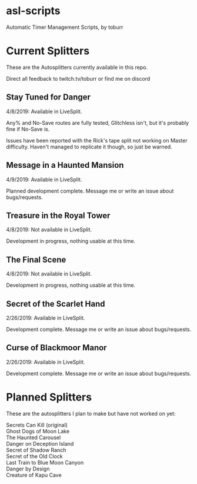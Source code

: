 # asl-scripts
Automatic Timer Management Scripts, by toburr

# Current Splitters
These are the Autosplitters currently available in this repo.

Direct all feedback to twitch.tv/toburr or find me on discord

## Stay Tuned for Danger

4/8/2019:
Available in LiveSplit.

Any% and No-Save routes are fully tested, Glitchless isn't, but it's probably fine if No-Save is.

Issues have been reported with the Rick's tape split not working on Master difficulty. Haven't managed to replicate it though, so just be warned.

## Message in a Haunted Mansion

4/9/2019:
Available in LiveSplit.

Planned development complete. Message me or write an issue about bugs/requests.

## Treasure in the Royal Tower

4/8/2019:
Not available in LiveSplit.

Development in progress, nothing usable at this time.

## The Final Scene

4/8/2019:
Not available in LiveSplit.

Development in progress, nothing usable at this time.

## Secret of the Scarlet Hand

2/26/2019:
Available in LiveSplit.

Development complete. Message me or write an issue about bugs/requests.

## Curse of Blackmoor Manor

2/26/2019:
Available in LiveSplit.

Development complete. Message me or write an issue about bugs/requests.

# Planned Splitters
These are the autosplitters I plan to make but have not worked on yet:

Secrets Can Kill (original)  
Ghost Dogs of Moon Lake  
The Haunted Carousel  
Danger on Deception Island  
Secret of Shadow Ranch  
Secret of the Old Clock  
Last Train to Blue Moon Canyon  
Danger by Design  
Creature of Kapu Cave
